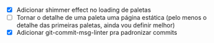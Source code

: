 - [x] Adicionar shimmer effect no loading de paletas
- [ ] Tornar o detalhe de uma paleta uma página estática (pelo menos o detalhe das primeiras paletas, ainda vou definir melhor)
- [x] Adicionar git-commit-msg-linter pra padronizar commits
